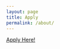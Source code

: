 ```yaml
---
layout: page
title: Apply
permalink: /about/
---
```

<a href="http://www.brescia.edu/l3_application">Apply Here!</a>
